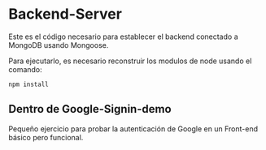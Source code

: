 # Backend-Server

Este es el código necesario para establecer el backend conectado a MongoDB usando Mongoose.

Para ejecutarlo, es necesario reconstruir los modulos de node usando el comando:

```
npm install
```

## Dentro de Google-Signin-demo

Pequeño ejercicio para probar la autenticación de Google en un Front-end básico pero funcional.